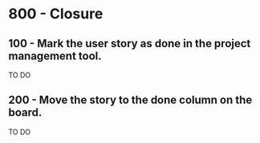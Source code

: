 # 800 - Closure

## 100 - Mark the user story as done in the project management tool.

TO DO

## 200 - Move the story to the done column on the board.

TO DO

